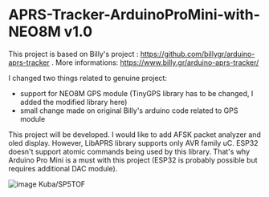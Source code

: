 # APRS-Tracker-ArduinoProMini-with-NEO8M v1.0
This project is based on Billy's project : https://github.com/billygr/arduino-aprs-tracker .
More informations: https://www.billy.gr/arduino-aprs-tracker/

I changed two things related to genuine project:
- support for NEO8M GPS module (TinyGPS library has to be changed, I added the modified library here)
- small change made on original Billy's arduino code related to GPS module
  
This project will be developed. 
I would like to add AFSK packet analyzer and oled display.
However, LibAPRS library supports only AVR family uC. ESP32 doesn't support atomic commands being used by this library. 
That's why Arduino Pro Mini is a must with this project (ESP32 is probably possible but requires additional DAC module).

![image]([https://github.com/sp5tof/APRS-Tracker-ArduinoProMini-with-NEO8M/blob/main/aprs_prototype.jpg](https://github.com/sp5tof/APRS-Tracker-ArduinoProMini-with-NEO8M/blob/main/aprs_prototype.jpg))
Kuba/SP5TOF

